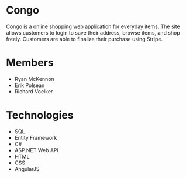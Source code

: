 # Congo

Congo is a online shopping web application for everyday items.
The site allows customers to login to save their address, browse items, and shop freely.
Customers are able to finalize their purchase using Stripe.

# Members

+ Ryan McKennon
+ Erik Polsean
+ Richard Voelker

# Technologies

+ SQL
+ Entity Framework
+ C#
+ ASP.NET Web API
+ HTML
+ CSS
+ AngularJS